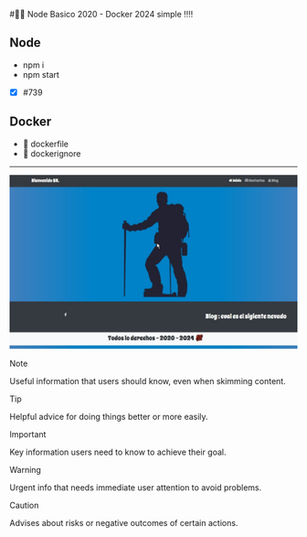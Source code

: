 #🥇🥇 Node Basico 2020 - Docker 2024 simple ‼‼
 
## Node
* npm i
* npm start
- [x] #739
 
## Docker
* 📍 dockerfile
* 📍 dockerignore

<hr/>
<img src="/main.jpg" />

> [!NOTE]
> Useful information that users should know, even when skimming content.

> [!TIP]
> Helpful advice for doing things better or more easily.

> [!IMPORTANT]
> Key information users need to know to achieve their goal.

> [!WARNING]
> Urgent info that needs immediate user attention to avoid problems.

> [!CAUTION]
> Advises about risks or negative outcomes of certain actions.
